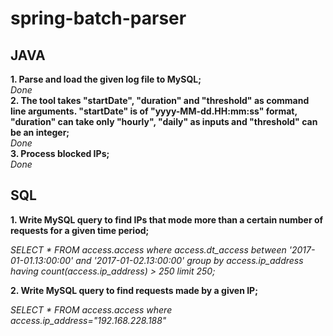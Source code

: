 # spring-batch-parser

## JAVA  
**1. Parse and load the given log file to MySQL;**  
  _Done_  
**2. The tool takes "startDate", "duration" and "threshold" as command line arguments. "startDate" is of "yyyy-MM-dd.HH:mm:ss" format, "duration" can take only "hourly", "daily" as inputs and "threshold" can be an integer;**  
  _Done_  
**3. Process blocked IPs;**  
  _Done_  

## SQL  
**1. Write MySQL query to find IPs that mode more than a certain number of requests for a given time period;**

  _SELECT * FROM access.access where access.dt_access between '2017-01-01.13:00:00' and '2017-01-02.13:00:00' group by access.ip_address having count(access.ip_address) > 250 limit 250;_  
  
**2. Write MySQL query to find requests made by a given IP;**

  _SELECT * FROM access.access where access.ip_address="192.168.228.188"_
  
